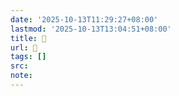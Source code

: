 ```yaml
---
date: '2025-10-13T11:29:27+08:00'
lastmod: '2025-10-13T13:04:51+08:00'
title: 󰡦
url: 󰡦
tags: []
src:
note:
---
```

